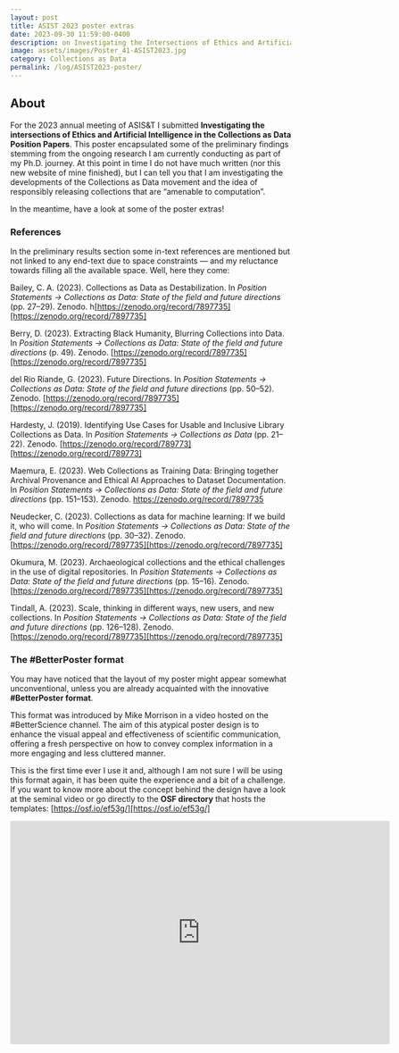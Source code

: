 ```yaml
---
layout: post
title: ASIST 2023 poster extras
date: 2023-09-30 11:59:00-0400
description: on Investigating the Intersections of Ethics and Artificial Intelligence in the Collections as Data Position Papers
image: assets/images/Poster_41-ASIST2023.jpg
category: Collections as Data
permalink: /log/ASIST2023-poster/
---
```

## About

For the 2023 annual meeting of ASIS&T I submitted **Investigating the intersections of Ethics and Artificial Intelligence in the Collections as Data Position Papers**. This poster encapsulated some of the preliminary findings stemming from the ongoing research I am currently conducting as part of my Ph.D. journey. At this point in time I do not have much written (nor this new website of mine finished), but I can tell you that I am investigating the developments of the Collections as Data movement and the idea of responsibly releasing collections that are “amenable to computation”. 

In the meantime, have a look at some of the poster extras!

### References

In the preliminary results section some in-text references are mentioned but not linked to any end-text due to space constraints — and my reluctance towards filling all the available space. Well, here they come:

Bailey, C. A. (2023). Collections as Data as Destabilization. In *Position Statements -> Collections as Data: State of the field and future directions* (pp. 27–29). Zenodo. h[https://zenodo.org/record/7897735][https://zenodo.org/record/7897735]

Berry, D. (2023). Extracting Black Humanity, Blurring Collections into Data. In *Position Statements -> Collections as Data: State of the field and future directions* (p. 49). Zenodo. [https://zenodo.org/record/7897735][https://zenodo.org/record/7897735]

del Rio Riande, G. (2023). Future Directions. In *Position Statements -> Collections as Data: State of the field and future directions* (pp. 50–52). Zenodo. [https://zenodo.org/record/7897735][https://zenodo.org/record/7897735]

Hardesty, J. (2019). Identifying Use Cases for Usable and Inclusive Library Collections as Data. In *Position Statements -> Collections as Data* (pp. 21–22). Zenodo. [https://zenodo.org/record/789773][https://zenodo.org/record/789773] 

Maemura, E. (2023). Web Collections as Training Data: Bringing together Archival Provenance and Ethical AI Approaches to Dataset Documentation. In *Position Statements -> Collections as Data: State of the field and future directions* (pp. 151–153). Zenodo. https://zenodo.org/record/7897735

Neudecker, C. (2023). Collections as data for machine learning: If we build it, who will come. In *Position Statements -> Collections as Data: State of the field and future directions* (pp. 30–32). Zenodo. [https://zenodo.org/record/7897735][https://zenodo.org/record/7897735]

Okumura, M. (2023). Archaeological collections and the ethical challenges in the use of digital repositories. In *Position Statements -> Collections as Data: State of the field and future directions* (pp. 15–16). Zenodo. [https://zenodo.org/record/7897735][https://zenodo.org/record/7897735]

Tindall, A. (2023). Scale, thinking in different ways, new users, and new collections. In *Position Statements -> Collections as Data: State of the field and future directions* (pp. 126–128). Zenodo. [https://zenodo.org/record/7897735][https://zenodo.org/record/7897735]

### The #BetterPoster format

You may have noticed that the layout of my poster might appear somewhat unconventional, unless you are already acquainted with the innovative **#BetterPoster format**. 

This format was introduced by Mike Morrison in a video hosted on the #BetterScience channel. The aim of this atypical poster design is to enhance the visual appeal and effectiveness of scientific communication, offering a fresh perspective on how to convey complex information in a more engaging and less cluttered manner.

This is the first time ever I use it and, although I am not sure I will be using this format again, it has been quite the experience and a bit of a challenge. If you want to know more about the concept behind the design have a look at the seminal video or go directly to the **OSF directory** that hosts the templates: [https://osf.io/ef53g/][https://osf.io/ef53g/]

<iframe width="680" height="400" src="https://www.youtube.com/embed/1RwJbhkCA58?si=sdLhCsBlvIie7Ndw" title="YouTube video player" frameborder="0" allow="accelerometer; autoplay; clipboard-write; encrypted-media; gyroscope; picture-in-picture; web-share" allowfullscreen></iframe>

 

